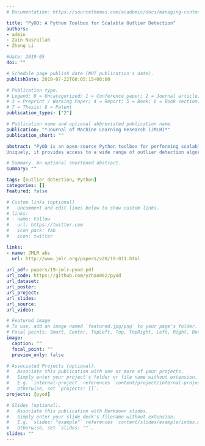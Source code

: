 ```yaml
---
# Documentation: https://sourcethemes.com/academic/docs/managing-content/

title: "PyOD: A Python Toolbox for Scalable Outlier Detection"
authors: 
- admin
- Zain Nasrullah
- Zheng Li

#date: 2019-05
doi: ""

# Schedule page publish date (NOT publication's date).
publishDate: 2019-07-22T08:05:15+08:00

# Publication type.
# Legend: 0 = Uncategorized; 1 = Conference paper; 2 = Journal article;
# 3 = Preprint / Working Paper; 4 = Report; 5 = Book; 6 = Book section;
# 7 = Thesis; 8 = Patent
publication_types: ["2"]

# Publication name and optional abbreviated publication name.
publication: "*Journal of Machine Learning Research (JMLR)*"
publication_short: ""

abstract: "PyOD is an open-source Python toolbox for performing scalable outlier detection on multivariate data. 
Uniquely, it provides access to a wide range of outlier detection algorithms, including established outlier ensembles and more recent neural network-based approaches, under a single, well-documented API designed for use by both practitioners and researchers. With robustness and scalability in mind, best practices such as unit testing, continuous integration, code coverage, maintainability checks, interactive examples and parallelization are emphasized as core components in the toolbox's development. PyOD is compatible with both Python 2 and 3 and can be installed through Python Package Index (PyPI) or https://github.com/yzhao062/pyod"

# Summary. An optional shortened abstract.
summary: ""

tags: [outlier detection, Python]
categories: []
featured: false

# Custom links (optional).
#   Uncomment and edit lines below to show custom links.
# links:
# - name: Follow
#   url: https://twitter.com
#   icon_pack: fab
#   icon: twitter

links:
- name: JMLR abs
  url: http://www.jmlr.org/papers/v20/19-011.html
  
url_pdf: papers/19-jmlr-pyod.pdf
url_code: https://github.com/yzhao062/pyod
url_dataset:
url_poster:
url_project: 
url_slides:
url_source: 
url_video:

# Featured image
# To use, add an image named `featured.jpg/png` to your page's folder. 
# Focal points: Smart, Center, TopLeft, Top, TopRight, Left, Right, BottomLeft, Bottom, BottomRight.
image:
  caption: ""
  focal_point: ""
  preview_only: false

# Associated Projects (optional).
#   Associate this publication with one or more of your projects.
#   Simply enter your project's folder or file name without extension.
#   E.g. `internal-project` references `content/project/internal-project/index.md`.
#   Otherwise, set `projects: []`.
projects: [pyod]

# Slides (optional).
#   Associate this publication with Markdown slides.
#   Simply enter your slide deck's filename without extension.
#   E.g. `slides: "example"` references `content/slides/example/index.md`.
#   Otherwise, set `slides: ""`.
slides: ""
---
```


